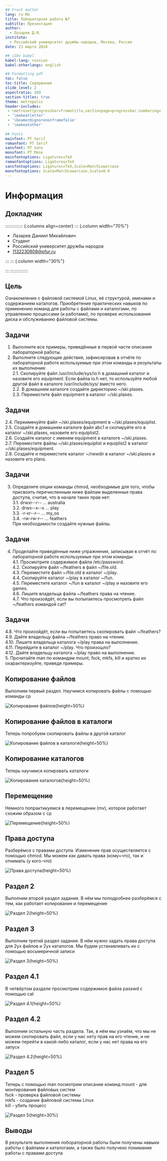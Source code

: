 ```yaml
---
## Front matter
lang: ru-RU
title: Лабораторная работа №7
subtitle: Презентация
author:
  - Лазарев Д.М.
institute:
  - Российский университет дружбы народов, Москва, Россия
date: 23 марта 2024

## i18n babel
babel-lang: russian
babel-otherlangs: english

## Formatting pdf
toc: false
toc-title: Содержание
slide_level: 2
aspectratio: 169
section-titles: true
theme: metropolis
header-includes:
 - \metroset{progressbar=frametitle,sectionpage=progressbar,numbering=fraction}
 - '\makeatletter'
 - '\beamer@ignorenonframefalse'
 - '\makeatother'
 
## Fonts
mainfont: PT Serif
romanfont: PT Serif
sansfont: PT Sans
monofont: PT Mono
mainfontoptions: Ligatures=TeX
romanfontoptions: Ligatures=TeX
sansfontoptions: Ligatures=TeX,Scale=MatchLowercase
monofontoptions: Scale=MatchLowercase,Scale=0.9
---
```


# Информация

## Докладчик

:::::::::::::: {.columns align=center}
::: {.column width="70%"}

  * Лазарев Даниил Михайлович
  * Студент
  * Российский университет дружбы народов
  * [1132230808@pfur.ru](mailto:1132230808@pfur.ru)

:::
::: {.column width="30%"}

:::
::::::::::::::

## Цель

Ознакомление с файловой системой Linux, её структурой, именами и содержанием каталогов. Приобретение практических навыков по применению команд для работы с файлами и каталогами, по управлению процессами (и работами), по проверке использования диска и обслуживанию файловой системы.

## Задачи

1. Выполните все примеры, приведённые в первой части описания лабораторной работы.  
2. Выполните следующие действия, зафиксировав в отчёте по лабораторной работе используемые при этом команды и результаты их выполнения:  
2.1. Скопируйте файл /usr/include/sys/io.h в домашний каталог и назовите его equipment. Если файла io.h нет, то используйте любой другой файл в каталоге /usr/include/sys/ вместо него.  
2.2. В домашнем каталоге создайте директорию ~/ski.plases.  
2.3. Переместите файл equipment в каталог ~/ski.plases.  

## Задачи

2.4. Переименуйте файл ~/ski.plases/equipment в ~/ski.plases/equiplist.  
2.5. Создайте в домашнем каталоге файл abc1 и скопируйте его в каталог ~/ski.plases, назовите его equiplist2.  
2.6. Создайте каталог с именем equipment в каталоге ~/ski.plases.  
2.7. Переместите файлы ~/ski.plases/equiplist и equiplist2 в каталог ~/ski.plases/equipment.  
2.8. Создайте и переместите каталог ~/newdir в каталог ~/ski.plases и назовите его plans.  

## Задачи

3. Определите опции команды chmod, необходимые для того, чтобы присвоить перечисленным ниже файлам выделенные права доступа, считая, что в начале таких прав нет:  
3.1. drwxr--r-- ... australia  
3.2. drwx--x--x ... play  
3.3. -r-xr--r-- ... my_os  
3.4. -rw-rw-r-- ... feathers  
При необходимости создайте нужные файлы.  

## Задачи

4. Проделайте приведённые ниже упражнения, записывая в отчёт по лабораторной работе используемые при этом команды:  
4.1. Просмотрите содержимое файла /etc/password.  
4.2. Скопируйте файл ~/feathers в файл ~/file.old.  
4.3. Переместите файл ~/file.old в каталог ~/play.  
4.4. Скопируйте каталог ~/play в каталог ~/fun.  
4.5. Переместите каталог ~/fun в каталог ~/play и назовите его games.  
4.6. Лишите владельца файла ~/feathers права на чтение.  
4.7. Что произойдёт, если вы попытаетесь просмотреть файл ~/feathers командой cat?  

## Задачи

4.8. Что произойдёт, если вы попытаетесь скопировать файл ~/feathers?  
4.9. Дайте владельцу файла ~/feathers право на чтение.  
4.10. Лишите владельца каталога ~/play права на выполнение.  
4.11. Перейдите в каталог ~/play. Что произошло?  
4.12. Дайте владельцу каталога ~/play право на выполнение.  
5. Прочитайте man по командам mount, fsck, mkfs, kill и кратко их охарактеризуйте, приведя примеры.  

## Копирование файлов

Выполним первый раздел. Научимся копировать файлы с помощью команды cp

![Копирование файлов](image/77p1.png){height=50%}

## Копирование файлов в каталоги

Теперь попробуем скопировать файлы в другой каталог

![Копирование файлов в каталоги](image/77p2.png){height=50%}

## Копирование каталогов

Теперь научимся копировать каталоги 

![Копирование каталогов](image/77p3.png){height=50%}

## Перемещение

Немного попрактикуемся в перемещении (mv), которое работает схожим образом с cp 

![Перемещение](image/77p4.png){height=50%}

## Права доступа

Разберёмся с правами доступа. Изменение прав осуществляется с помощью сhmod. Мы можем как давать права (кому+что), так и отнимать (у кого-что) 

![Права доступа](image/77p5.png){height=50%}

## Раздел 2

Выполним второй раздел задания. В нём мы поподробнее разберёмся с тем, как работает копирование и перемещение 

![Раздел 2](image/77p6.png){height=50%}

## Раздел 3

Выполним третий раздел задания. В нём нужно задать права доступа для 2ух файлов и 2ух каталогов. Мы будем устанавливать их с помощью восьмеричной записи 

![Раздел 3](image/77p7.png){height=50%}

## Раздел 4.1

В четвёртом разделе просмотрим содержимое файла passwd с помощью cat

![Раздел 4.1](image/77p8.png){height=50%}

## Раздел 4.2

Выполним остальную часть раздела. Так, в нём мы узнаём, что мы не можем скопировать файл, если у нас нету прав на его чтение, и не можем перейти в какой-либо каталог, если у нас нет права на его запуск

![Раздел 4.2](image/77p9.png){height=50%}

## Раздел 5

Теперь с помощью man посмотрим описание команд 
mount - для монтирования файловых систем  
fsck - проверка файловой системы  
mkfs - создание файловой системы Linux  
kill - убить процесс  

![Раздел 5](image/77p10.png){height=30%}

## Выводы

В результате выполнения лобораторной работы были получены навыки работы с файлами и каталогами, а также было получено понимание работы с правами доступа
